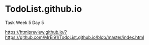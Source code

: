 # TodoList.github.io
Task Week 5 Day 5

https://htmlpreview.github.io/?https://github.com/MrEi91/TodoList.github.io/blob/master/index.html
